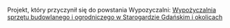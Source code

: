 Projekt, który przyczynił się do powstania Wypozyczalni: [Wypożyczalnia sprzętu budowlanego i ogrodniczego w Starogardzie Gdańskim i okolicach](https://www.wypozyczalni.pl/)

